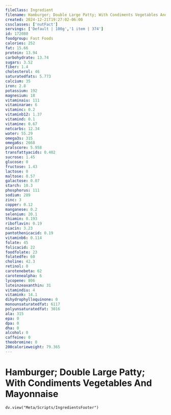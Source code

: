 ```yaml
---
fileClass: Ingredient
filename: Hamburger; Double Large Patty; With Condiments Vegetables And Mayonnaise
created: 2024-12-21T19:27:02-06:00
cssclasses: ['nutFact']
servings: ['Default | 100g','1 item | 374']
id: 172080
foodgroup: Fast Foods
calories: 252
fat: 15.66
protein: 13.94
carbohydrate: 13.74
sugars: 3.52
fiber: 1.4
cholesterol: 46
saturatedfats: 5.773
calcium: 35
iron: 2.8
potassium: 192
magnesium: 18
vitaminaiu: 111
vitaminarae: 6
vitaminc: 0.2
vitaminb12: 1.37
vitamind: 0.1
vitamine: 0.67
netcarbs: 12.34
water: 55.29
omega3s: 315
omega6s: 2668
pralscore: 5.958
transfattyacids: 0.402
sucrose: 1.45
glucose: 0
fructose: 1.43
lactose: 0
maltose: 0.57
galactose: 0.07
starch: 10.3
phosphorus: 111
sodium: 289
zinc: 3
copper: 0.12
manganese: 0.2
selenium: 20.1
thiamin: 0.193
riboflavin: 0.19
niacin: 3.23
pantothenicacid: 0.19
vitaminb6: 0.114
folate: 45
folicacid: 22
foodfolate: 23
folatedfe: 60
choline: 42.3
retinol: 0
carotenebeta: 62
carotenealpha: 6
lycopene: 806
luteinzeaxanthin: 31
vitamindiu: 4
vitamink: 14.1
dihydrophylloquinone: 0
monounsaturatedfat: 6117
polyunsaturatedfat: 3016
ala: 315
epa: 0
dpa: 0
dha: 0
alcohol: 0
caffeine: 0
theobromine: 0
200calorieweight: 79.365
---
```


# Hamburger; Double Large Patty; With Condiments Vegetables And Mayonnaise

```dataviewjs
dv.view("Meta/Scripts/IngredientsFooter")
```